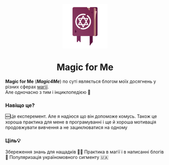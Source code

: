 <p align="center">
  <a href="https://magic4me.github.io">
    <img src="icon.png" alt="Magic4Me logo" width="140" height="140">
</a>
  <h1 align="center">Magic for Me</h1>
</p>

**Magic for Me** (___Magic4Me___) по суті являється блогом моїх досягнень у різних сферах [магії][Pojasnenja-mahiji].
<br>
Але одночасно з тим і інциклопедією 📖

### Навіщо це?

🆕Це експеремент. Але я надіюся що він допоможе комусь. Також це хороша практика для мене в програмуванні і ще й хороша мотивація продовжувати вивчення а не зациклюватися на одному 

### Ціль💡
Збереження знань для нащадків 🧙‍♂️
Практика в магії і в написанні блогів 📝
Популяризація україномовного сигменту 🇺🇦


<!-- Змінні  http://translit.kh.ua/#latynka -->
[Sajt]: https://magic4me.github.io/
[Pojasnenja-mahiji]: https://magic4me.github.io/post/magic-all-around
